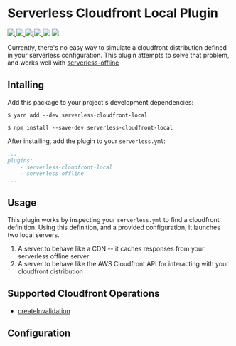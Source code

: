 # Serverless Cloudfront Local Plugin

<p>
  <a href="https://www.serverless.com">
    <img src="http://public.serverless.com/badges/v3.svg">
  </a>
  <a href="https://www.npmjs.com/package/serverless-cloudfront-local">
    <img src="https://img.shields.io/npm/v/serverless-cloudfront-local.svg?style=flat-square">
  </a>
  <a href="https://github.com/serverless/serverless">
    <img src="https://img.shields.io/npm/dependency-version/serverless-cloudfront-local/peer/serverless.svg?style=flat-square">
  </a>
  <a href="https://github.com/dherault/serverless-offline">
    <img src="https://img.shields.io/npm/dependency-version/serverless-cloudfront-local/peer/serverless-offline.svg?style=flat-square">
  </a>
  <img src="https://img.shields.io/npm/l/serverless-cloudfront-local.svg?style=flat-square">
  <a href="#contributing">
    <img src="https://img.shields.io/badge/PRs-welcome-brightgreen.svg?style=flat-square">
  </a>
</p>

Currently, there's no easy way to simulate a cloudfront distribution defined in your serverless configuration.  This plugin attempts to solve that problem, and works well with [serverless-offline](https://github.com/dherault/serverless-offline)

## Intalling
Add this package to your project's development dependencies:
```
$ yarn add --dev serverless-cloudfront-local 
``` 
```
$ npm install --save-dev serverless-cloudfront-local 
```

After installing, add the plugin to your `serverless.yml`:
```yaml
...
plugins:
    - serverless-cloudfront-local
    - serverless-offline
...
```

## Usage
This plugin works by inspecting your `serverless.yml` to find a cloudfront definition.  Using this definition, and a provided configuration, it launches two local servers.

1. A server to behave like a CDN -- it caches responses from your serverless offline server
2. A server to behave like the AWS Cloudfront API for interacting with your cloudfront distribution


## Supported Cloudfront Operations
- [createInvalidation](https://docs.aws.amazon.com/AWSJavaScriptSDK/latest/AWS/CloudFront.html#createInvalidation-property)

## Configuration